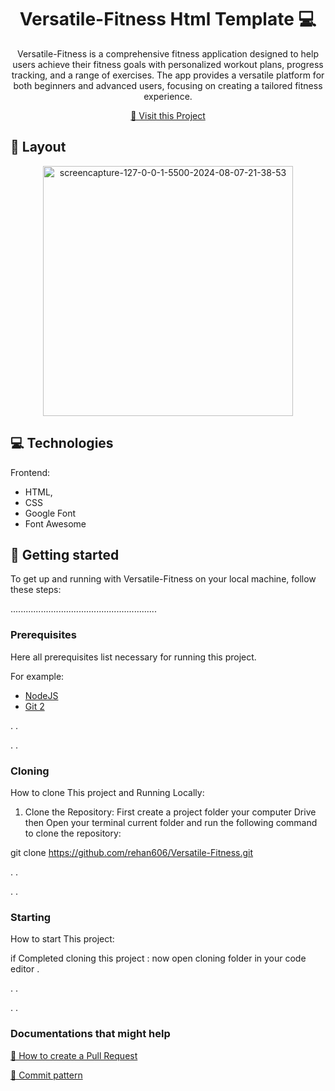                   
 
<h1 align="center" style="font-weight: bold;">Versatile-Fitness Html Template 💻</h1>


<p align="center">Versatile-Fitness is a comprehensive fitness application designed to help users achieve their fitness goals with personalized workout plans, progress tracking, and a range of exercises. The app provides a versatile platform for both beginners and advanced users, focusing on creating a tailored fitness experience. </p>


<p align="center">
<a href="https://rehan606.github.io/Versatile-Fitness/">📱 Visit this Project</a>
</p>
 
<h2 id="layout">🎨 Layout</h2>

<p align="center">

<img src="https://i.ibb.co/YRxVhFS/screencapture-127-0-0-1-5500-2024-08-07-21-38-53.png" alt="screencapture-127-0-0-1-5500-2024-08-07-21-38-53" border="0" width="400px">

</p>
 
<h2 id="technologies">💻 Technologies</h2>

Frontend: 
- HTML, 
- CSS
- Google Font
- Font Awesome 
 
<h2 id="started">🚀 Getting started</h2>

To get up and running with Versatile-Fitness on your local machine, follow these steps:

..........................................................
 
<h3>Prerequisites</h3>

Here all prerequisites  list necessary for running this project. 

For example:

- [NodeJS](https://nodejs.org/en/download/prebuilt-installer)
- [Git 2](https://git-scm.com/)

.
.

.
.
 
<h3>Cloning</h3>

How to clone This project and Running Locally:

1. Clone the Repository:
    First create a project folder your computer Drive 
    then
    Open your terminal current folder and run the 
    following command to clone the repository:

git clone https://github.com/rehan606/Versatile-Fitness.git


.
.

.
.

 
<h3>Starting</h3>

How to start This project:

if Completed cloning this project :
    now open cloning folder in your code editor .

.
.

.
.

 
<h3>Documentations that might help</h3>

[📝 How to create a Pull Request](https://www.atlassian.com/br/git/tutorials/making-a-pull-request)

[💾 Commit pattern](https://gist.github.com/joshbuchea/6f47e86d2510bce28f8e7f42ae84c716)
